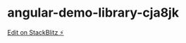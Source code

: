 # angular-demo-library-cja8jk

[Edit on StackBlitz ⚡️](https://stackblitz.com/edit/angular-demo-library-cja8jk)